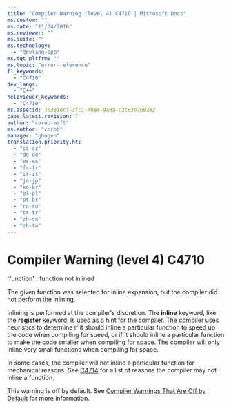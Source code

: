 ```yaml
---
title: "Compiler Warning (level 4) C4710 | Microsoft Docs"
ms.custom: ""
ms.date: "11/04/2016"
ms.reviewer: ""
ms.suite: ""
ms.technology: 
  - "devlang-cpp"
ms.tgt_pltfrm: ""
ms.topic: "error-reference"
f1_keywords: 
  - "C4710"
dev_langs: 
  - "C++"
helpviewer_keywords: 
  - "C4710"
ms.assetid: 76381ec7-3fc1-4bee-9a0a-c2c8307b92e2
caps.latest.revision: 7
author: "corob-msft"
ms.author: "corob"
manager: "ghogen"
translation.priority.ht: 
  - "cs-cz"
  - "de-de"
  - "es-es"
  - "fr-fr"
  - "it-it"
  - "ja-jp"
  - "ko-kr"
  - "pl-pl"
  - "pt-br"
  - "ru-ru"
  - "tr-tr"
  - "zh-cn"
  - "zh-tw"
---
```

# Compiler Warning (level 4) C4710
'function' : function not inlined  
  
 The given function was selected for inline expansion, but the compiler did not perform the inlining.  
  
 Inlining is performed at the compiler's discretion. The **inline** keyword, like the **register** keyword, is used as a hint for the compiler. The compiler uses heuristics to determine if it should inline a particular function to speed up the code when compiling for speed, or if it should inline a particular function to make the code smaller when compiling for space. The compiler will only inline very small functions when compiling for space.  
  
 In some cases, the compiler will not inline a particular function for mechanical reasons. See [C4714](../../error-messages/compiler-warnings/compiler-warning-level-4-c4714.md) for a list of reasons the compiler may not inline a function.  
  
 This warning is off by default. See [Compiler Warnings That Are Off by Default](../../preprocessor/compiler-warnings-that-are-off-by-default.md) for more information.